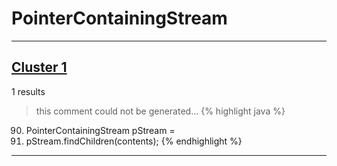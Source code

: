 # PointerContainingStream

***

## [Cluster 1](./1)
1 results
> this comment could not be generated...
{% highlight java %}
90. PointerContainingStream pStream =
92. pStream.findChildren(contents);
{% endhighlight %}

***

